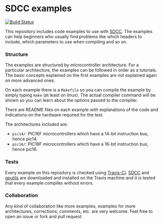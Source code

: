 SDCC examples
=============

[![Build Status](https://travis-ci.org/diegoherranz/sdcc-examples.svg)](https://travis-ci.org/diegoherranz/sdcc-examples)

This repository includes code examples to use with [SDCC](http://sdcc.sourceforge.net/). The examples can help beginners who usually find problems like which headers to include, which parameters to use when compiling and so on.

### Structure

The examples are structured by microcontroller architecture. For a particular architecture, the examples can be followed in order as a tutorials. The basic concepts explained on the first examples are not explained again on more advanced ones.

On each example there is a `Makefile` so you can compile the example by simply typing `make` (at least on linux). The actual compiler command will be shown so you can learn about the options passed to the compiler.

There are README files on each example with explanations of the code and indications on the hardware required for the test.

The architectures included are:

- `pic14/`: PIC16F microcontrollers which have a 14-bit instruction bus, hence pic14.
- `pic16/`: PIC18F microcontrollers which have a 16-bit instruction bus, hence pic16.

### Tests
Every example on this repository is checked using [Travis-CI](https://travis-ci.org). [SDCC](http://sdcc.sourceforge.net/) and [gputils](http://gputils.sourceforge.net/) are downloaded and installed on the Travis machine and it is tested that every example compiles without errors. 

### Collaboration
Any kind of collaboration like more examples, examples for more architectures, corrections, comments, etc. are very welcome. Feel free to open an issue or fork and pull request.
